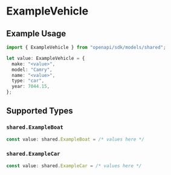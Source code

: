 # ExampleVehicle

## Example Usage

```typescript
import { ExampleVehicle } from "openapi/sdk/models/shared";

let value: ExampleVehicle = {
  make: "<value>",
  model: "Camry",
  name: "<value>",
  type: "car",
  year: 7044.15,
};
```

## Supported Types

### `shared.ExampleBoat`

```typescript
const value: shared.ExampleBoat = /* values here */
```

### `shared.ExampleCar`

```typescript
const value: shared.ExampleCar = /* values here */
```

